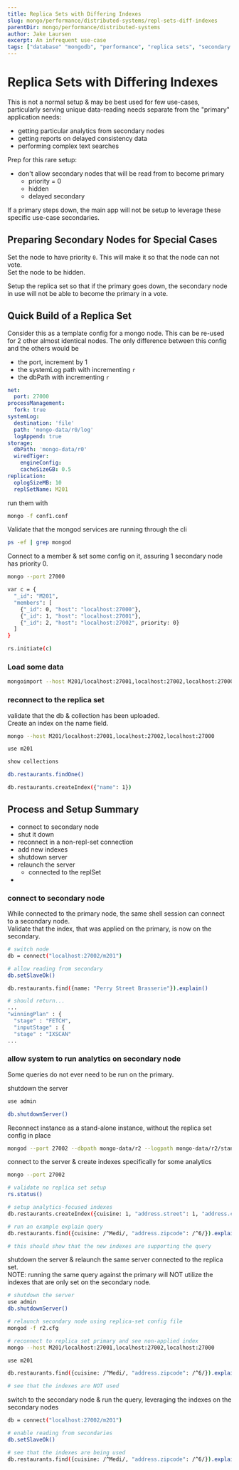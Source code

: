 ```yaml
---
title: Replica Sets with Differing Indexes
slug: mongo/performance/distributed-systems/repl-sets-diff-indexes
parentDir: mongo/performance/distributed-systems
author: Jake Laursen
excerpt: An infrequent use-case
tags: ["database" "mongodb", "performance", "replica sets", "secondary nodes", "indexes"]
---
```


# Replica Sets with Differing Indexes

This is not a normal setup & may be best used for few use-cases, particularly serving unique data-reading needs separate from the "primary" application needs:

- getting particular analytics from secondary nodes
- getting reports on delayed consistency data
- performing complex text searches

Prep for this rare setup:

- don't allow secondary nodes that will be read from to become primary
  - priority = 0
  - hidden
  - delayed secondary

If a primary steps down, the main app will not be setup to leverage these specific use-case secondaries.

## Preparing Secondary Nodes for Special Cases

Set the node to have priority `0`. This will make it so that the node can not vote.  
Set the node to be hidden.

Setup the replica set so that if the primary goes down, the secondary node in use will not be able to become the primary in a vote.

## Quick Build of a Replica Set

Consider this as a template config for a mongo node. This can be re-used for 2 other almost identical nodes. The only difference between this config and the others would be

- the port, increment by 1
- the systemLog path with incrementing `r`
- the dbPath with incrementing `r`

```yaml
net:
  port: 27000
processManagement:
  fork: true
systemLog:
  destination: 'file'
  path: 'mongo-data/r0/log'
  logAppend: true
storage:
  dbPath: 'mongo-data/r0'
  wiredTiger:
    engineConfig:
    cacheSizeGB: 0.5
replication:
  oplogSizeMB: 10
  replSetName: M201
```

run them with

```bash
mongo -f conf1.conf
```

Validate that the mongod services are running through the cli

```bash
ps -ef | grep mongod
```

Connect to a member & set some config on it, assuring 1 secondary node has priority 0.

```bash
mongo --port 27000

var c = {
  "_id": "M201",
  "members": [
    {"_id": 0, "host": "localhost:27000"},
    {"_id": 1, "host": "localhost:27001"},
    {"_id": 2, "host": "localhost:27002", priority: 0}
  ]
}

rs.initiate(c)
```

### Load some data

```bash
mongoimport --host M201/localhost:27001,localhost:27002,localhost:27000 -d m201 -c restaurants restaurants.json
```

### reconnect to the replica set

validate that the db & collection has been uploaded.  
Create an index on the name field.

```bash
mongo --host M201/localhost:27001,localhost:27002,localhost:27000

use m201

show collections

db.restaurants.findOne()

db.restaurants.createIndex({"name": 1})
```

## Process and Setup Summary

- connect to secondary node
- shut it down
- reconnect in a non-repl-set connection
- add new indexes
- shutdown server
- relaunch the server
  - connected to the replSet
-

### connect to secondary node

While connected to the primary node, the same shell session can connect to a secondary node.  
Validate that the index, that was applied on the primary, is now on the secondary.

```bash
# switch node
db = connect("localhost:27002/m201")

# allow reading from secondary
db.setSlaveOk()

db.restaurants.find({name: "Perry Street Brasserie"}).explain()

# should return...
...
"winningPlan" : {
  "stage" : "FETCH",
  "inputStage" : {
  "stage" : "IXSCAN"
...
```

### allow system to run analytics on secondary node

Some queries do not ever need to be run on the primary.

shutdown the server

```bash
use admin

db.shutdownServer()
```

Reconnect instance as a stand-alone instance, without the replica set config in place

```bash
mongod --port 27002 --dbpath mongo-data/r2 --logpath mongo-data/r2/standalone.log --fork
```

connect to the server & create indexes specifically for some analytics

```bash
mongo --port 27002

# validate no replica set setup
rs.status()

# setup analytics-focused indexes
db.restaurants.createIndex({cuisine: 1, "address.street": 1, "address.city":1, "address.state":1, "address.zipcode":1})

# run an example explain query
db.restaurants.find({cuisine: /^Medi/, "address.zipcode": /^6/}).explain()

# this should show that the new indexes are supporting the query
```

shutdown the server & relaunch the same server connected to the replica set.  
NOTE: running the same query against the primary will NOT utilize the indexes that are only set on the secondary node.

```bash
# shutdown the server
use admin
db.shutdownServer()

# relaunch secondary node using replica-set config file
mongod -f r2.cfg

# reconnect to replica set primary and see non-applied index
mongo --host M201/localhost:27001,localhost:27002,localhost:27000

use m201

db.restaurants.find({cuisine: /^Medi/, "address.zipcode": /^6/}).explain()

# see that the indexes are NOT used
```

switch to the secondary node & run the query, leveraging the indexes on the secondary nodes

```bash
db = connect("localhost:27002/m201")

# enable reading from secondaries
db.setSlaveOk()

# see that the indexes are being used
db.restaurants.find({cuisine: /^Medi/, "address.zipcode": /^6/}).explain()
```
